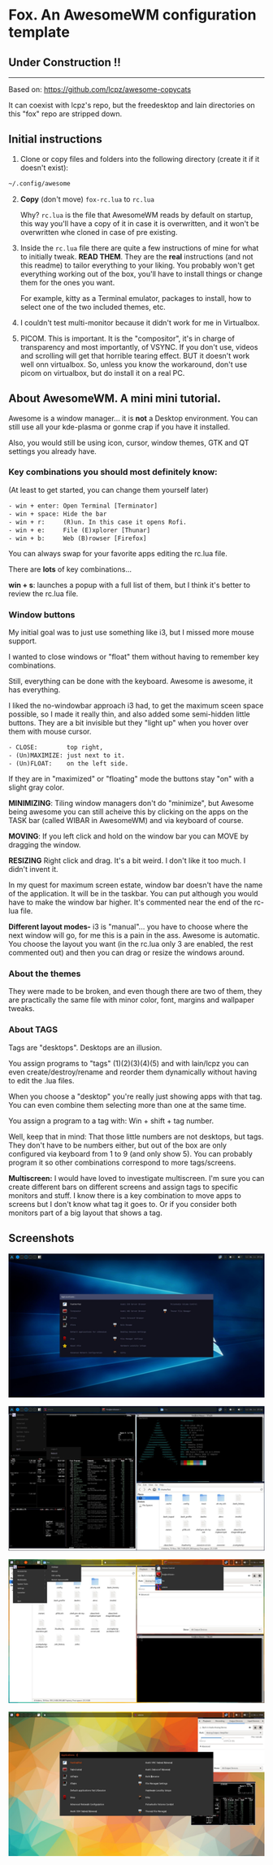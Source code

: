 # Fox. An AwesomeWM configuration template
## Under Construction !!
---

Based on: https://github.com/lcpz/awesome-copycats

It can coexist with lcpz's repo, but the freedesktop and lain directories on this "fox" repo are stripped down.

## Initial instructions

1. Clone or copy files and folders into the following directory (create it if it doesn't exist):

```bash
~/.config/awesome
```

2. **Copy** (don't move) `fox-rc.lua` to `rc.lua`

	Why? `rc.lua` is the file that AwesomeWM reads by default on startup, this way you'll have a copy of it in case it is overwritten, and it won't be overwritten whe cloned in case of pre existing.

3. Inside the `rc.lua` file there are quite a few instructions of mine for what to initially tweak. **READ THEM**. They are the **real** instructions (and not this readme) to tailor everything to your liking. You probably won't get everything working out of the box, you'll have to install things or change them for the ones you want.

	For example, kitty as a Terminal emulator, packages to install, how to select one of the two included themes, etc.

4. I couldn't test multi-monitor because it didn't work for me in Virtualbox.

5. PICOM. This is important. It is the "compositor", it's in charge of transparency and most importantly, of VSYNC. If you don't use, videos and scrolling will get that horrible tearing effect. BUT it doesn't work well onn virtualbox. So, unless you know the workaround, don't use picom on virtualbox, but do install it on a real PC.

## About AwesomeWM. A mini mini tutorial.

Awesome is a window manager... it is **not** a Desktop environment. You can still use all your kde-plasma or gonme crap if you have it installed.

Also, you would still be using icon, cursor, window themes, GTK and QT settings you already have.

### Key combinations you should most definitely know:
(At least to get started, you can change them yourself later)

```
- win + enter: Open Terminal [Terminator]
- win + space: Hide the bar
- win + r:     (R)un. In this case it opens Rofi.
- win + e:     File (E)xplorer [Thunar]
- win + b:     Web (B)rowser [Firefox]
```

You can always swap for your favorite apps editing the rc.lua file.

There are **lots** of key combinations...

**win + s**: launches a popup with a full list of them, but I think it's better to review the rc.lua file.

### Window buttons

My initial goal was to just use something like i3, but I missed more mouse support.

I wanted to close windows or "float" them without having to remember key combinations.

Still, everything can be done with the keyboard. Awesome is awesome, it has everything.

I liked the no-windowbar approach i3 had, to get the maximum sceen space possible, so I made it really thin, and also added some semi-hidden little buttons. They are a bit invisible but they "light up" when you hover over them with mouse cursor.
```
- CLOSE:        top right,
- (Un)MAXIMIZE: just next to it.
- (Un)FLOAT:    on the left side.
```
If they are in "maximized" or "floating" mode the buttons stay "on" with a slight gray color.

**MINIMIZING**: Tiling window managers don't do "minimize", but Awesome being awesome you can still acheive this by clicking on the apps on the TASK bar (called WIBAR in AwesomeWM) and via keyboard of course.

**MOVING**: If you left click and hold on the window bar you can MOVE by dragging the window.
	
**RESIZING** Right click and drag. It's a bit weird. I don't like it too much. I didn't invent it.
	
In my quest for maximum screen estate, window bar doesn't have the name of the application. It will be in the taskbar. You can put although you would have to make the window bar higher. It's commented near the end of the rc-lua file.
	
**Different layout modes-** i3 is "manual"... you have to choose where the next window will go, for me this is a pain in the ass. Awesome is automatic. You choose the layout you want (in the rc.lua only 3 are enabled, the rest commented out) and then you can drag or resize the windows around.
	
### About the themes

They were made to be broken, and even though there are two of them, they are practically the same file with minor color, font, margins and wallpaper tweaks.

### About TAGS     
	 
Tags are "desktops". Desktops are an illusion.

You assign programs to "tags" (1)(2)(3)(4)(5) and with lain/lcpz you can even create/destroy/rename and reorder them dynamically without having to edit the .lua files.

When you choose a "desktop" you're really just showing apps with that tag. You can even combine them selecting more than one at the same time.
     
You assign a program to a tag with: Win + shift + tag number.
	 
Well, keep that in mind: That those little numbers are not desktops, but tags. They don't have to be numbers either, but out of the box are only configured via keyboard from 1 to 9 (and only show 5). You can probably program it so other combinations correspond to more tags/screens.

**Multiscreen:** I would have loved to investigate multiscreen. I'm sure you can create different bars on different screens and assign tags to specific monitors and stuff. I know there is a key combination to move apps to screens but I don't know what tag it goes to. Or if you consider both monitors  part of a big layout that shows a tag.

## Screenshots

![Archblue1](/screenshots/scr-archblue1.jpg "Archblue1")

![Archblue2](/screenshots/scr-archblue2.jpg "Archblue2")

![Orangey1](/screenshots/scr-orangey1.jpg "Orangey1")

![Orangey2](/screenshots/scr-orangey2.jpg "Orangey2")









